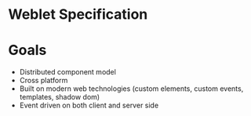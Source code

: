 # Weblet Specification

# Goals
- Distributed component model
- Cross platform
- Built on modern web technologies (custom elements, custom events, templates, shadow dom)
- Event driven on both client and server side
